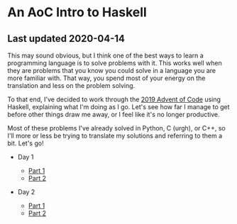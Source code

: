 # An AoC Intro to Haskell

## Last updated 2020-04-14

This may sound obvious, but I think one of the best ways to learn a programming language is to solve
problems with it. This works well when they are problems that you know you could solve in a language
you are more familiar with. That way, you spend most of your energy on the translation and less on
the problem solving.

To that end, I've decided to work through the [2019 Advent of Code][1] using Haskell, explaining
what I'm doing as I go. Let's see how far I manage to get before other things draw me away, or I
feel like it's no longer productive.

Most of these problems I've already solved in Python, C (urgh), or C++, so I'll more or less be
trying to translate my solutions and referring to them a bit. Let's go!

 - Day 1
   - [Part 1](day-1-1.html)
   - [Part 2](day-1-2.html)
 - Day 2
   - [Part 1](day-2-1.html)
   - [Part 2](day-2-2.html)

   [1]: https://adventofcode.com/2019/ "Advent of Code 2019"
